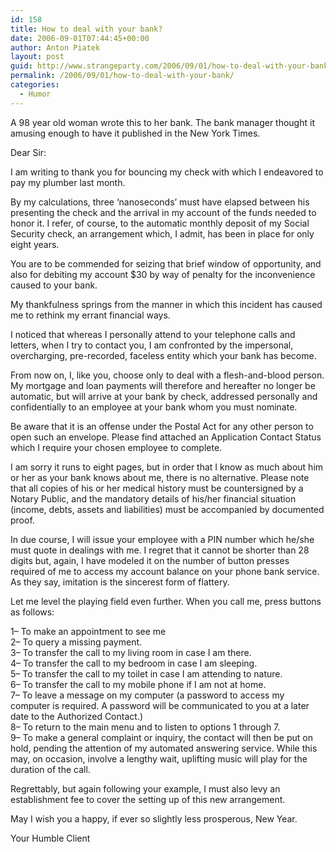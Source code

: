 ```yaml
---
id: 158
title: How to deal with your bank?
date: 2006-09-01T07:44:45+00:00
author: Anton Piatek
layout: post
guid: http://www.strangeparty.com/2006/09/01/how-to-deal-with-your-bank/
permalink: /2006/09/01/how-to-deal-with-your-bank/
categories:
  - Humor
---
```

A 98 year old woman wrote this to her bank. The bank manager thought it  
amusing enough to have it published in the New York Times.

Dear Sir:

I am writing to thank you for bouncing my check with which I endeavored to pay my plumber last month.

By my calculations, three &#8216;nanoseconds&#8217; must have elapsed between his presenting the check and the arrival in my account of the funds needed to honor it. I refer, of course, to the automatic monthly deposit of my Social Security check, an arrangement which, I admit, has been in place for only eight years.

You are to be commended for seizing that brief window of opportunity, and also for debiting my account $30 by way of penalty for the inconvenience caused to your bank.

My thankfulness springs from the manner in which this incident has caused me to rethink my errant financial ways.

I noticed that whereas I personally attend to your telephone calls and letters, when I try to contact you, I am confronted by the impersonal, overcharging, pre-recorded, faceless entity which your bank has become.

From now on, I, like you, choose only to deal with a flesh-and-blood person. My mortgage and loan payments will therefore and hereafter no longer be automatic, but will arrive at your bank by check, addressed personally and confidentially to an employee at your bank whom you must nominate.

Be aware that it is an offense under the Postal Act for any other person to open such an envelope. Please find attached an Application Contact Status which I require your chosen employee to complete.

I am sorry it runs to eight pages, but in order that I know as much about him or her as your bank knows about me, there is no alternative. Please note that all copies of his or her medical history must be countersigned by a Notary Public, and the mandatory details of his/her financial situation (income, debts, assets and liabilities) must be accompanied by documented proof.

In due course, I will issue your employee with a PIN number which he/she must quote in dealings with me. I regret that it cannot be shorter than 28 digits but, again, I have modeled it on the number of button presses required of me to access my account balance on your phone bank service. As they say, imitation is the sincerest form of flattery.

Let me level the playing field even further. When you call me, press buttons as follows:

1&#8211; To make an appointment to see me  
2&#8211; To query a missing payment.  
3&#8211; To transfer the call to my living room in case I am there.  
4&#8211; To transfer the call to my bedroom in case I am sleeping.  
5&#8211; To transfer the call to my toilet in case I am attending to nature.  
6&#8211; To transfer the call to my mobile phone if I am not at home.  
7&#8211; To leave a message on my computer (a password to access my computer is required. A password will be communicated to you at a later date to the Authorized Contact.)  
8&#8211; To return to the main menu and to listen to options 1 through 7.  
9&#8211; To make a general complaint or inquiry, the contact will then be put on hold, pending the attention of my automated answering service. While this may, on occasion, involve a lengthy wait, uplifting music will play for the duration of the call.

Regrettably, but again following your example, I must also levy an establishment fee to cover the setting up of this new arrangement.

May I wish you a happy, if ever so slightly less prosperous, New Year.

Your Humble Client